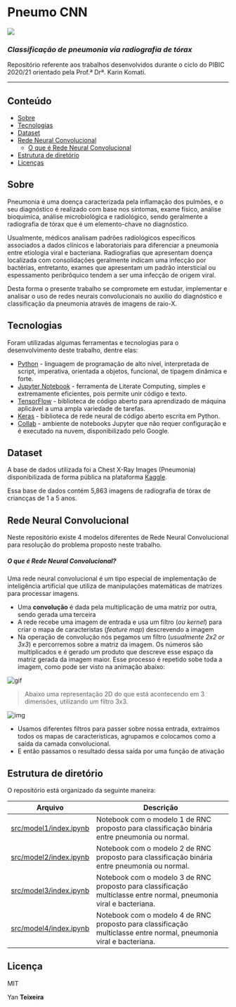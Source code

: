 # Pneumo CNN 
![](https://img.shields.io/github/license/yantxs/pneumo-cnn)
### _Classificação de pneumonia via radiografia de tórax_


Repositório referente aos trabalhos desenvolvidos durante o ciclo do PIBIC 2020/21 orientado pela Prof.ª Drª. Karin Komati. 

----

## Conteúdo

   * [Sobre](#Sobre)
   * [Tecnologias](#tecnologias)
   * [Dataset](#dataset)
   * [Rede Neural Convolucional](#rede-neural-convolucional)
      * [O que é Rede Neural Convolucional](#o-que-é-rede-neural-convolucional)
   * [Estrutura de diretório](#estrutura-de-diretório)
   * [Licenças](#lincenças)


 
## Sobre

Pneumonia é uma doença caracterizada pela inflamação dos pulmões, e o seu diagnóstico é realizado com base nos sintomas, exame físico, análise bioquímica, análise microbiológica e radiológico, sendo geralmente a radiografia de tórax que é um elemento-chave no diagnóstico. 

Usualmente, médicos analisam padrões radiológicos específicos associados a dados clínicos e laboratoriais para diferenciar a pneumonia entre etiologia viral e bacteriana. Radiografias que apresentam doença localizada com consolidações geralmente indicam uma infecção por bactérias, entretanto, exames que apresentam um padrão intersticial ou espessamento peribrôquico tendem a ser uma infecção de origem viral. 

Desta forma o presente trabalho se compromete em estudar, implementar e analisar o uso de redes neurais convolucionais no auxilio do diagnóstico e classificação da pneumonia através de imagens de raio-X.


## Tecnologias

Foram utilizadas algumas ferramentas e tecnologias para o desenvolvimento deste trabalho, dentre elas:

- [Python] - linguagem de programação de alto nível, interpretada de script, imperativa, orientada a objetos, funcional, de tipagem dinâmica e forte.
- [Jupyter Notebook] - ferramenta de Literate Computing, simples e extremamente eficientes, pois permite unir código e texto.
- [TensorFlow] - biblioteca de código aberto para aprendizado de máquina aplicável a uma ampla variedade de tarefas.
- [Keras] - biblioteca de rede neural de código aberto escrita em Python.
- [Collab] - ambiente de notebooks Jupyter que não requer configuração e é executado na nuvem, disponibilizado pelo Google.

## Dataset

A base de dados utilizada foi a Chest X-Ray Images (Pneumonia) disponibilizada de forma pública na plataforma [Kaggle].


Essa base de dados contém 5,863 imagens de radiografia de tórax de criancças de 1 a 5 anos.


## Rede Neural Convolucional

Neste repositório existe 4 modelos diferentes de Rede Neural Convolucional para resolução do problema proposto neste trabalho. 
##### O que é Rede Neural Convolucional?

Uma rede neural convolucional é um tipo especial de implementação de inteligência artificial que utiliza de manipulações matemáticas de matrizes para processar imagens. 

- Uma **convolução** é dada pela multiplicação de uma matriz por outra, sendo gerada uma terceira
- A rede recebe uma imagem de entrada e usa um filtro (*ou kernel*) para criar o mapa de caracteristas (*feature map*) descrevendo a imagem
- Na operação de convolução nós pegamos um filtro (*usualmente 2x2 or 3x3*) e percorremos sobre a matriz da imagem. Os números são multiplicados e é gerado um produto que descreve esse espaço da matriz gerada da imagem maior. Esse processo é repetido sobe toda a imagem, como pode ser visto na animação abaixo:

![gif](https://cdn-images-1.medium.com/max/800/1*VVvdh-BUKFh2pwDD0kPeRA@2x.gif)

> Abaixo uma representação 2D do que está acontecendo em 3 dimensões, utilizando um filtro 3x3.

![img](https://cdn-images-1.medium.com/max/800/1*EuSjHyyDRPAQUdKCKLTgIQ.png)

- Usamos diferentes filtros para passer sobre nossa entrada, extraímos todos os mapas de caracteristicas, agrupamos e colocamos como a saída da camada convolucional.
- E então passamos o resultado dessa saída por uma função de ativação



## Estrutura de diretório

O repositório está organizado da seguinte maneira:

| Arquivo | Descrição |
| ------ | ------ |
| [src/model1/index.ipynb][model1] | Notebook com o modelo 1 de RNC proposto para classificação binária entre pneumonia ou normal. |
| [src/model2/index.ipynb][model2] | Notebook com o modelo 2 de RNC proposto para classificação binária entre pneumonia ou normal. |
| [src/model3/index.ipynb][model3] | Notebook com o modelo 3 de RNC proposto para classificação multiclasse entre normal, pneumonia viral e bacteriana. |
| [src/model4/index.ipynb][model4] | Notebook com o modelo 4 de RNC proposto para classificação multiclasse entre normal, pneumonia viral e bacteriana. |




## Licença

MIT

Yan **Teixeira**
    
   [Python]: <https://python.org>
   [Jupyter Notebook]: <https://jupyter.org/>
   [TensorFlow]: <https://www.tensorflow.org/>
   [Keras]: <https://keras.io/>
   [Collab]: <https://colab.research.google.com/>
   [Kaggle]: <https://www.kaggle.com/paultimothymooney/chest-xray-pneumonia>
   [model1]: <https://github.com/yantxs/pneumo-cnn/blob/main/model1/index.ipynb>
   [model2]: <https://github.com/yantxs/pneumo-cnn/blob/main/model2/index.ipynb>
   [model3]: <https://github.com/yantxs/pneumo-cnn/blob/main/model3/index.ipynb>
   [model4]: <https://github.com/yantxs/pneumo-cnn/blob/main/model4/index.ipynb>
   
